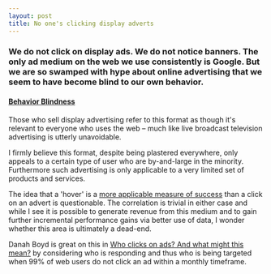 ```yaml
---
layout: post
title: No one's clicking display adverts
---
```


### We do not click on display ads. We do not notice banners. The only ad medium on the web we use consistently is Google. But we are so swamped with hype about online advertising that we seem to have become blind to our own behavior.

#### [Behavior Blindness](http://adcontrarian.blogspot.co.uk/2012/06/behavior-blindness.html)

Those who sell display advertising refer to this format as though it's relevant to everyone who uses the web &#8211; much like live broadcast television advertising is utterly unavoidable.

I firmly believe this format, despite being plastered everywhere, only appeals to a certain type of user who are by-and-large in the minority. Furthermore such advertising is only applicable to a very limited set of products and services.

The idea that a 'hover' is a [more applicable measure of success](http://www.comscore.com/Insights/Press-Releases/2012/4/For-Display-Ads-Being-Seen-Matters-More-than-Being-Clicked) than a click on an advert is questionable. The correlation is trivial in either case and while I see it is possible to generate revenue from this medium and to gain further incremental performance gains via better use of data, I wonder whether this area is ultimately a dead-end.

Danah Boyd is great on this in [Who clicks on ads? And what might this mean?](http://www.zephoria.org/thoughts/archives/2007/12/03/who_clicks_on_a.html) by considering who is responding and thus who is being targeted when 99% of web users do not click an ad within a monthly timeframe.